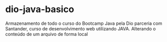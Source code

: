 # dio-java-basico
Armazenamento de todo o curso do Bootcamp Java pela Dio parceria com Santander, curso de desenvolvimento web utilizando JAVA.
Alterando o conteúdo de um arquivo de forma local